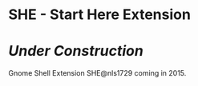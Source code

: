 SHE - Start Here Extension
==========================

*Under Construction*
====================


Gnome Shell Extension SHE@nls1729 coming in 2015.
